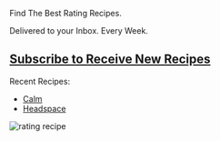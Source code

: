 Find The Best Rating Recipes. 

Delivered to your Inbox. Every Week.

## [Subscribe to Receive New Recipes](https://www.getrevue.co/profile/ratingrecipes)

Recent Recipes:

* [Calm](https://ratingrecipes.com/apps/calm/)
* [Headspace](https://ratingrecipes.com/apps/headspace/)

![rating recipe](https://user-images.githubusercontent.com/140911/138474135-86a3425a-bc3a-4ffe-914d-ddaa530acb7a.jpeg)
